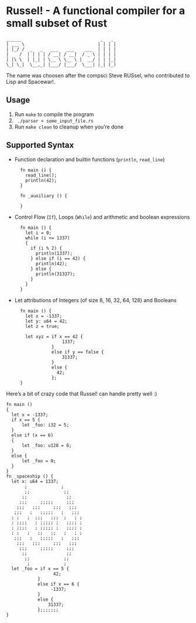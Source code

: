 # Russel! - A functional compiler for a small subset of Rust

    ______                              _   _
    | ___ \                            | | | |
    | |_/ /  _   _   ___   ___    ___  | | | |
    |    /  | | | | / __| / __|  / _ \ | | | |
    | |\ \  | |_| | \__ \ \__ \ |  __/ | | |_|
    \_| \_|  \__,_| |___/ |___/  \___| |_| (_)

The name was choosen after the compsci Steve RUSsel, who contributed to Lisp
and Spacewar!.

## Usage

1. Run `make` to compile the program
2. ` ./parser < some_input_file.rs`
3. Run `make clean` to cleanup when you’re done

## Supported Syntax

- Function declaration and builtin functions (`println`, `read_line`)

        fn main () {
          read_line();
          println(42);
        }

        fn _auxiliary () {

        }

- Control Flow (`If`), Loops (`While`) and arithmetic and boolean expressions

        fn main () {
          let i = 0;
          while (i <= 1337)
          {
            if (i % 2) {
              println(1337);
            } else if (i == 42) {
              println(42);
            } else {
              println(31337);
            }
          }
        }

- Let attributions of Integers (of size 8, 16, 32, 64, 128) and Booleans


        fn main () {
          let x = -1337;
          let y: u64 = 42;
          let z = true;

          let xyz = if x == 42 {
                        1337;
                    }
                    else if y == false {
                        31337;
                    }
                    else {
                      42;
                    };
        }


Here’s a bit of crazy code that Russel! can handle pretty well :)


    fn main ()
    {
      let x = -1337;
      if x == 5 {
          let _foo: i32 = 5;
      }
      else if (x == 6)
      {
          let _foo: u128 = 6;
      }
      else {
          let _foo = 0;
      }
    }
    fn _spaceship () {
      let x: u64 = 1337;
           ;             ;
           ;;             ;;
          ;;               ;;
         ;;;     ;;;;;     ;;;
        ;;;   ;;;     ;;;   ;;;
       ;;;   ;   ;;;;;   ;   ;;;
      ; ;   ;  ;;;   ;;;  ;   ; ;
      ; ;;;;   ; ;;;;; ;   ;;;; ;
      ; ;;;;   ; ;;;;; ;   ;;;; ;
      ; ;   ;   ;;   ;;   ;   ; ;
       ;;;   ;   ;;;;;   ;   ;;;
        ;;;   ;;;     ;;;   ;;;
         ;;;     ;;;;;     ;;;
          ;;               ;;
           ;;             ;;
            ;             ;
      let _foo = if x == 5 {
                      42;
                }
                else if x == 6 {
                     -1337;
                }
                else {
                    31337;
                };;;;;;;
    }
